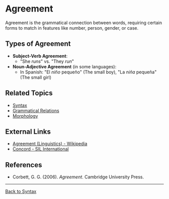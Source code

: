 # Agreement

Agreement is the grammatical connection between words, requiring certain forms to match in features like number, person, gender, or case.

## Types of Agreement

- **Subject-Verb Agreement**:
  - "She *runs*" vs. "They *run*"
- **Noun-Adjective Agreement** (in some languages):
  - In Spanish: "El *niño* pequeño" (The small boy), "La *niña* pequeña" (The small girl)


## Related Topics

- [Syntax](../Core/Syntax.md)
- [Grammatical Relations](../Core/Grammatical-Relations.md)
- [Morphology](../../Morphology/README.md)

## External Links

- [Agreement (Linguistics) - Wikipedia](https://en.wikipedia.org/wiki/Agreement_(linguistics))
- [Concord - SIL International](https://glossary.sil.org/term/concord)

## References

- Corbett, G. G. (2006). *Agreement*. Cambridge University Press.

---

[Back to Syntax](../README.md)
